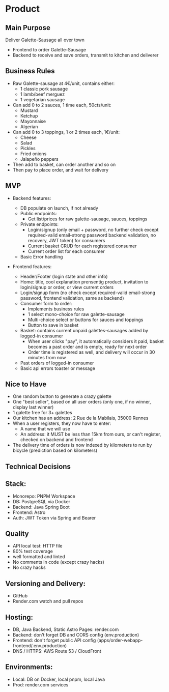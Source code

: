 # Product

## Main Purpose

Deliver Galette-Sausage all over town
- Frontend to order Galette-Sausage
- Backend to receive and save orders, transmit to kitchen and deliverer

## Business Rules
- Raw Galette-sausage at 4€/unit, contains either:
  - 1 classic pork sausage
  - 1 lamb/beef merguez
  - 1 vegetarian sausage
- Can add 0 to 2 sauces, 1 time each, 50cts/unit:
  - Mustard
  - Ketchup
  - Mayonnaise
  - Algerian
- Can add 0 to 3 toppings, 1 or 2 times each, 1€/unit:
  - Cheese
  - Salad
  - Pickles
  - Fried onions
  - Jalapeño peppers
- Then add to basket, can order another and so on
- Then pay to place order, and wait for delivery

## MVP

- Backend features:
  - DB populate on launch, if not already
  - Public endpoints:
    - Get list/prices for raw galette-sausage, sauces, toppings
  - Private endpoints:
    - Login/signup (only email + password, no further check except required-valid email-strong password backend validation, no recovery, JWT token) for consumers
    - Current basket CRUD for each registered consumer
    - Current order list for each consumer
  - Basic Error handling
    
- Frontend features:
  - Header/Footer (login state and other info)
  - Home: title, cool explanation prensentig product, invitation to login/signup or order, or view current orders 
  - Login/signup form (no check except required-valid email-strong password, frontend validation, same as backend)
  - Consumer form to order:
    - Implements business rules
    - 1 select mono-choice for raw galette-sausage
    - Multi-choice select or buttons for sauces and toppings
    - Button to save in basket
  - Basket: contains current unpaid galettes-sausages added by logged-in consumer
    - When user clicks "pay", it automatically considers it paid, basket becomes a past order and is empty, ready for next order
    - Order time is registered as well, and delivery will occur in 30 minutes from now
  - Past orders of logged-in consumer
  - Basic api errors toaster or message

## Nice to Have
- One random button to generate a crazy galette
- One "best seller", based on all user orders (only one, if no winner, display last winner)
- 1 galette free for 3+ galettes
- Our kitchen has an address: 2 Rue de la Mabilais, 35000 Rennes
- When a user registers, they now have to enter:
  - A name that we will use
  - An address: it MUST be less than 15km from ours, or can't register, checked on backend and frontend
- The delivery time of orders is now indexed by kilometers to run by bicycle (prediction based on kilometers)

## Technical Decisions

## Stack:
- Monorepo: PNPM Workspace
- DB: PostgreSQL via Docker
- Backend: Java Spring Boot
- Frontend: Astro
- Auth: JWT Token via Spring and Bearer

## Quality
- API local test: HTTP file
- 80% test coverage
- well formatted and linted
- No comments in code (except crazy hacks)
- No crazy hacks

## Versioning and Delivery:
- GitHub
- Render.com watch and pull repos

## Hosting:
- DB, Java Backend, Static Astro Pages: render.com
- Backend: don't forget DB and CORS config (env.production)
- Frontend: don't forget public API config (apps/order-webapp-frontend/.env.production)
- DNS / HTTPS: AWS Route 53 / CloudFront 

## Environments:
- Local: DB on Docker, local pnpm, local Java
- Prod: render.com services



